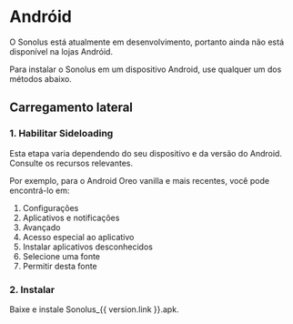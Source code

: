 # Andróid

O Sonolus está atualmente em desenvolvimento, portanto ainda não está disponível na lojas Andróid.

Para instalar o Sonolus em um dispositivo Android, use qualquer um dos métodos abaixo.

## Carregamento lateral

### 1. Habilitar Sideloading

Esta etapa varia dependendo do seu dispositivo e da versão do Android. Consulte os recursos relevantes.

Por exemplo, para o Android Oreo vanilla e mais recentes, você pode encontrá-lo em:

1. Configurações
2. Aplicativos e notificações
3. Avançado
4. Acesso especial ao aplicativo
5. Instalar aplicativos desconhecidos
6. Selecione uma fonte
7. Permitir desta fonte

### 2. Instalar

Baixe e instale <a :href="`https://download.sonolus.com/Sonolus_${version.link}.apk`" target="_blank" rel="noreferrer">Sonolus\_{{ version.link }}.apk</a>.
